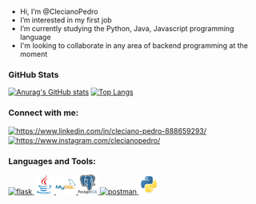 - Hi, I’m @ClecianoPedro
- I’m interested in my first job
- I’m currently studying the Python, Java, Javascript programming language
- I'm looking to collaborate in any area of ​​backend programming at the moment

### GitHub Stats
[![Anurag's GitHub stats](https://github-readme-stats.vercel.app/api?username=ClecianoPedro&show_icons=true&theme=radical)](https://github.com/ClecianoPedro/) [![Top Langs](https://github-readme-stats.vercel.app/api/top-langs/?username=ClecianoPedro&layout=compact&theme=radical)](https://github.com/ClecianoPedro/)


### Connect with me:
<p align="left">
<a href="https://www.linkedin.com/in/cleciano-pedro-888659293//" target="blank"><img align="center" src="https://raw.githubusercontent.com/rahuldkjain/github-profile-readme-generator/master/src/images/icons/Social/linked-in-alt.svg" alt="https://www.linkedin.com/in/cleciano-pedro-888659293/" height="30" width="40" /></a>
<a href="https://www.instagram.com/clecianopedro/" target="blank"><img align="center" src="https://raw.githubusercontent.com/rahuldkjain/github-profile-readme-generator/master/src/images/icons/Social/instagram.svg" alt="https://www.instagram.com/clecianopedro/" height="30" width="40" /></a>
</p>

### Languages and Tools:
<p align="left"> <a href="https://flask.palletsprojects.com/en/stable/" target="_blank" rel="noreferrer"> <img src="https://flask.palletsprojects.com/en/stable/_images/flask-horizontal.png" alt="flask" width="40" height="40"/> </a> <a href="https://www.java.com" target="_blank" rel="noreferrer"> <img src="https://raw.githubusercontent.com/devicons/devicon/master/icons/java/java-original.svg" alt="java" width="40" height="40"/> </a> <a href="https://www.mysql.com/" target="_blank" rel="noreferrer"> <img src="https://raw.githubusercontent.com/devicons/devicon/master/icons/mysql/mysql-original-wordmark.svg" alt="mysql" width="40" height="40"/> </a> <a href="https://www.postgresql.org" target="_blank" rel="noreferrer"> <img src="https://raw.githubusercontent.com/devicons/devicon/master/icons/postgresql/postgresql-original-wordmark.svg" alt="postgresql" width="40" height="40"/> </a> <a href="https://postman.com" target="_blank" rel="noreferrer"> <img src="https://www.vectorlogo.zone/logos/getpostman/getpostman-icon.svg" alt="postman" width="40" height="40"/> </a> <a href="https://www.python.org" target="_blank" rel="noreferrer"> <img src="https://raw.githubusercontent.com/devicons/devicon/master/icons/python/python-original.svg" alt="python" width="40" height="40"/> </a> </p>
